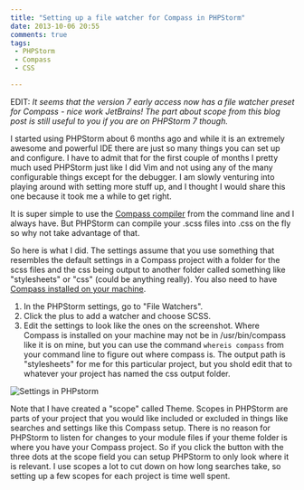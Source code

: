 ```yaml
---
title: "Setting up a file watcher for Compass in PHPStorm"
date: 2013-10-06 20:55
comments: true
tags:
 - PHPStorm
 - Compass
 - CSS

---
```

EDIT: _It seems that the version 7 early access now has a file watcher preset for Compass - nice work JetBrains! The part about scope from this blog post is still useful to you if you are on PHPStorm 7 though._

I started using PHPStorm about 6 months ago and while it is an extremely awesome and powerful IDE there are just so many things you can set up and configure. I have to admit that for the first couple of months I pretty much used PHPStorm just like I did Vim and not using any of the many configurable things except for the debugger. I am slowly venturing into playing around with setting more stuff up, and I thought I would share this one because it took me a while to get right.

It is super simple to use the [Compass compiler](http://compass-style.org/) from the command line and I always have. But PHPStorm can compile your .scss files into .css on the fly so why not take advantage of that.

So here is what I did. The settings assume that you use something that resembles the default settings in a Compass project with a folder for the scss files and the css being output to another folder called something like "stylesheets" or "css" (could be anything really). You also need to have [Compass installed on your machine](http://compass-style.org/install/).

1. In the PHPStorm settings, go to "File Watchers".
2. Click the plus to add a watcher and choose SCSS.
3. Edit the settings to look like the ones on the screenshot. Where Compass is installed on your machine may not be in /usr/bin/compass like it is on mine, but you can use the command `whereis compass` from your command line to figure out where compass is. The output path is "stylesheets" for me for this particular project, but you shold edit that to whatever your project has named the css output folder.

![Settings in PHPstorm](/img/compass-phpstorm.png "Settings in PHPstorm")

Note that I have created a "scope" called Theme. Scopes in PHPStorm are parts of your project that you would like included or excluded in things like searches and settings like this Compass setup. There is no reason for PHPStorm to listen for changes to your module files if your theme folder is where you have your Compass project. So if you click the button with the three dots at the scope field you can setup PHPStorm to only look where it is relevant. I use scopes a lot to cut down on how long searches take, so setting up a few scopes for each project is time well spent.

